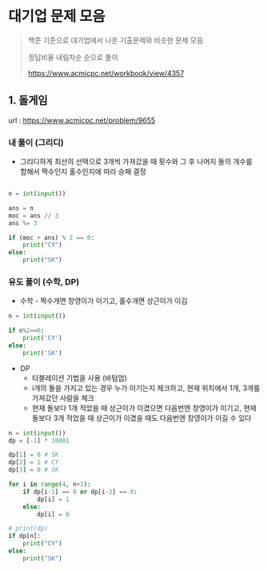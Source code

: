 # 대기업 문제 모음

> 백준 기준으로 대기업에서 나온 기출문제와 비슷한 문제 모음
>
> 정답비율 내림차순 순으로 풀이
>
> https://www.acmicpc.net/workbook/view/4357



## 1. 돌게임

url : https://www.acmicpc.net/problem/9655

### 내 풀이 (그리디)

* 그리디하게 최선의 선택으로 3개씩 가져갔을 때 횟수와 그 후 나머지 돌의 개수를 합해서 짝수인지 홀수인지에 따라 승패 결정

```python

n = int(input())

ans = n
moc = ans // 3
ans %= 3

if (moc + ans) % 2 == 0:
    print("CY")
else:
    print("SK")

```

### 유도 풀이 (수학, DP)

* 수학 - 짝수개면 창영이가 이기고, 홀수개면 상근이가 이김

```python
n = int(input())

if n%2==0:
    print('CY')
else:
    print('SK')
```

* DP
  * 타블레이션 기법을 사용 (바텀업)
  * i개의 돌을 가지고 있는 경우 누가 이기는지 체크하고, 현재 위치에서 1개, 3개를 가져갔던 사람을 체크
  * 현재 돌보다 1개 적었을 때 상근이가 이겼으면 다음번엔 창영이가 이기고, 현재 돌보다 3개 적었을 때 상근이가 이겼을 때도 다음번엔 창영이가 이길 수 있다

```python
n = int(input())
dp = [-1] * 10001

dp[1] = 0 # SK
dp[2] = 1 # CY
dp[3] = 0 # SK

for i in range(4, n+1):
    if dp[i-1] == 0 or dp[i-3] == 0:
        dp[i] = 1
    else:
        dp[i] = 0

# print(dp)
if dp[n]:
    print("CY")
else:
    print("SK")
```

